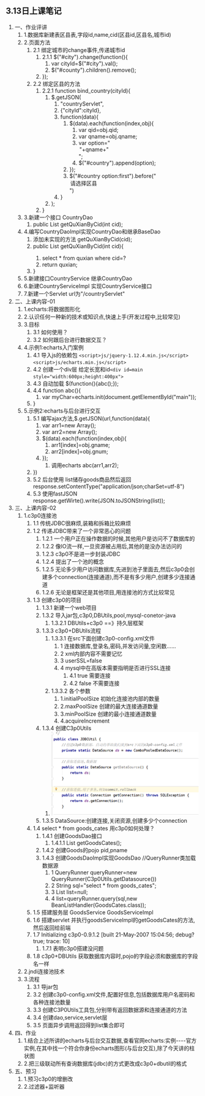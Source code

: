 3.13日上课笔记
---------
1. 一、作业评讲
    1. 1.数据库新建表区县表,字段id,name,cid(区县id,区县名,城市id)
    2. 2.页面方法
        1. 2.1 绑定城市的change事件,传递城市id
            1. 2.1.1 $("#city").change(function(){
                1. var cityId=$("#city").val();
                2. $("#county").children().remove();
            2. });
        2. 2.2 绑定区县的方法
            1. 2.2.1 function bind_country(cityId){
                1. $.getJSON(
                    1. "countryServlet",
                    2. {"cityId":cityId},
                    3. function(data){
                        1. $(data).each(function(index,obj){
                            1. var qid=obj.qid;
                            2. var qname=obj.qname;
                            3. var option="<option value='"+qid+"'>"+qname+"</option>";
                            4. $("#country").append(option);
                        2. });
                        3. $("#country option:first").before("<option value=-1>请选择区县</option>")
                    5. }
                3. );
            2. }
    3. 3.新建一个接口 CountryDao
        1. public List<QuXian> getQuXianByCid(int cid); 
    4. 4.编写CountryDaoImpl实现CountryDao和继承BaseDao
        1. 添加未实现的方法 getQuXianByCid(cid);
        2. public List<QuXian> getQuXianByCid(int cid){
            1. select * from quxian where cid=?
            2. return quxian;
        3. }
    5. 5.新建接口CountryService 继承CountryDao
    6. 6.新建CountryServiceImpl 实现CountryService接口
    7. 7.新建一个Servlet url为"/countryServlet"
2. 二、上课内容-01
    1. 1.echarts:将数据图形化
    2. 2.认识任何一种新的技术或知识点,快速上手(开发过程中,比较常见)
    3. 3.目标
        1. 3.1 如何使用？
        2. 3.2 如何跟后台进行数据交互？
    4. 4.示例1:echarts入门案例
        1. 4.1 导入js的依赖包 `<script>js/jquery-1.12.4.min.js</script> <script>js/echarts.min.js</script>`
        2. 4.2 创建一个div层 给定长宽和id`<div id=main style="width:600px;height:400px">`
        3. 4.3 自动加载 $(function(){abc();});
        4. 4.4 function abc(){
            1. var myChar=echarts.init(document.getElementById("main"));
        6. }
    5. 5.示例2:echarts与后台进行交互
        1. 5.1 编写ajax方法,$.getJSON(url,function(data){
            1. var arr1=new Array();
            2. var arr2=new Array();
            1. $(data).each(function(index,obj){
                1. arr1[index]=obj.gname;
                2. arr2[index]=obj.gnum;
            3. });
                1. 调用echarts abc(arr1,arr2);
        3. })
        4. 5.2 后台使用 list储存goods商品然后返回  response.setContentType("application/json;charSet=utf-8")
        5. 5.3 使用fastJSON response.getWirte().write(JSON.toJSONString(list));
3. 三、上课内容-02
    1. 1.c3p0连接池
        1. 1.1 传统JDBC很麻烦,装箱和拆箱比较麻烦
        2. 1.2 传递JDBC带来了一个非常恶心的问题
            1. 1.2.1 一个用户正在操作数据的时候,其他用户是访问不了数据库的
            2. 1.2.2 像IO流一样,一旦资源被占用后,其他的是没办法访问的
            3. 1.2.3 c3p0不是进一步封装JDBC
            4. 1.2.4 提出了一个池的概念
            5. 1.2.5 无论多少用户访问数据库,先进到池子里面去,然后c3p0会创建多个connection(连接通道),而不是有多少用户,创建多少连接通道
            6. 1.2.6 无论是框架还是其他项目,用连接池的方式比较常见
        3. 1.3 创建c3p0的项目
            1. 1.3.1 新建一个web项目
            2. 1.3.2 导入jar包,c3p0,DBUtils,pool,mysql-conetor-java
                1. 1.3.2.1 DBUtils+c3p0 ==》持久层框架
            3. 1.3.3 c3p0+DBUtils流程
                1. 1.3.3.1 在src下面创建c3p0-config.xml文件
                    1. 1 连接数据库,登录名,密码,并发访问量,空闲数......
                    2. 2 xml内部内容不需要记忆
                    3. 3 userSSL=false
                    4. 4 mysql中在高版本需要指明是否进行SSL连接
                        1. 4.1 true 需要连接
                        2. 4.2 false 不需要连接
                2. 1.3.3.2 各个参数
                    1. 1.initialPoolSize 初始化连接池内部的数量
                    2. 2.maxPoolSize 创建的最大连接通道数量
                    3. 3.minPoolSize 创建的最小连接通道数量
                    4. 4.acquireIncrement 
            4. 1.3.4 创建C3p0Utils
                1. ![](pic/1.png)
            5. 1.3.5 DataSource:创建连接,关闭资源,创建多少个connection
        4. 1.4 select * from goods_cates 用c3p0如何处理？
            1. 1.4.1 创建GoodsDao接口 
                1. 1.4.1.1 List<Goods> getGoodsCates();
            2. 1.4.2 创建Goods的pojo pid,pname
            3. 1.4.3 创建GoodsDaoImpl实现GoodsDao //QueryRunner类加载数据源
                1. 1 QueryRunner queryRunner=new QueryRunner(C3p0Utils.getDatasource())
                2. 2 String sql="select * from goods_cates";
                3. 3 List<GoodsCates> list=null;
                4. 4 list=queryRunner.query(sql,new BeanListHandler<GoodsCates>(GoodsCates.class));
        5. 1.5 搭建服务层 GoodsService GoodsServiceImpl 
        6. 1.6 搭建servlet 并执行goodsServiceImpl的getGoodsCates的方法,然后返回给前端
        7. 1.7 Initializing c3p0-0.9.1.2 [built 21-May-2007 15:04:56; debug? true; trace: 10]
            1. 1.7.1 表明c3p0搭建没问题
        8. 1.8 c3p0+DBUtils 获取数据库内容时,<r>pojo的字段必须和数据库的字段名一样</r>
    2. 2.jndi连接池技术
    3. 3.流程
        1. 3.1 导jar包
        2. 3.2 创建c3p0-config.xml文件,配置好信息,包括数据库用户名密码和各种连接池数量
        3. 3.3 创建C3P0Utils工具包,分别带有返回数据源和连接通道的方法
        4. 3.4 创建dao,service,servlet层
        5. 3.5 页面异步调用返回得到list集合即可
4. 四、作业
    1. 1.结合上述所讲的echarts与后台交互数据,查看官网echarts:实例----官方实例,在其中找一个符合你身份echarts图形(与后台交互),除了今天讲的柱状图
    2. 2.把三级联动所有查询数据库(jdbc)的方式更改成c3p0+dbutil的格式
5. 五、预习
    1. 1.预习c3p0的增删改
    2. 2.过滤器+监听器